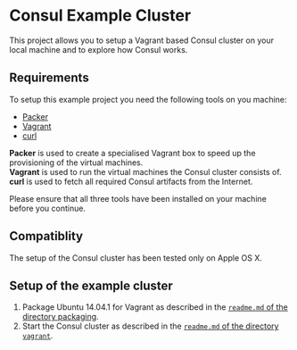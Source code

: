 # Consul Example Cluster

This project allows you to setup a Vagrant based Consul
cluster on your local machine and to explore how
Consul works.

## Requirements

To setup this example project you need the following
tools on you machine:

- [Packer](https://www.packer.io/)
- [Vagrant](http://vagrantup.com/)
- [curl](https://curl.haxx.se/)

**Packer** is used to create a specialised Vagrant box
to speed up the provisioning of the virtual machines.  
**Vagrant** is used to run the virtual machines the Consul
cluster consists of.  
**curl** is used to fetch all required Consul artifacts
from the Internet.  

Please ensure that all three tools have been installed on 
your machine before you continue.

## Compatiblity

The setup of the Consul cluster has been tested only
on Apple OS X.

## Setup of the example cluster

1. Package Ubuntu 14.04.1 for Vagrant as described
   in the [`readme.md` of the directory packaging](./packaging/).
2. Start the Consul cluster as described in the
   [`readme.md` of the directory `vagrant`](./vagrant).

